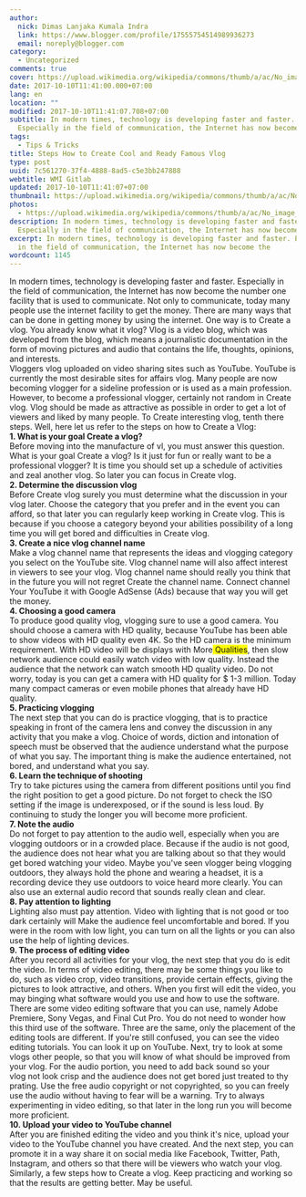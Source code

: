 ```yaml
---
author:
  nick: Dimas Lanjaka Kumala Indra
  link: https://www.blogger.com/profile/17555754514989936273
  email: noreply@blogger.com
category:
  - Uncategorized
comments: true
cover: https://upload.wikimedia.org/wikipedia/commons/thumb/a/ac/No_image_available.svg/2048px-No_image_available.svg.png
date: 2017-10-10T11:41:00.000+07:00
lang: en
location: ""
modified: 2017-10-10T11:41:07.708+07:00
subtitle: In modern times, technology is developing faster and faster.
  Especially in the field of communication, the Internet has now become the
tags:
  - Tips & Tricks
title: Steps How to Create Cool and Ready Famous Vlog
type: post
uuid: 7c561270-37f4-4888-8ad5-c5e3bb247888
webtitle: WMI Gitlab
updated: 2017-10-10T11:41:07+07:00
thumbnail: https://upload.wikimedia.org/wikipedia/commons/thumb/a/ac/No_image_available.svg/2048px-No_image_available.svg.png
photos:
  - https://upload.wikimedia.org/wikipedia/commons/thumb/a/ac/No_image_available.svg/2048px-No_image_available.svg.png
description: In modern times, technology is developing faster and faster.
  Especially in the field of communication, the Internet has now become the
excerpt: In modern times, technology is developing faster and faster. Especially
  in the field of communication, the Internet has now become the
wordcount: 1145
---
```


<div>In modern times, technology is developing faster and faster. Especially in the field of communication, the Internet has now become the number one facility that is used to communicate. Not only to communicate, today many people use the internet facility to get the money. There are many ways that can be done in getting money by using the internet. One way is to Create a vlog. You already know what it vlog? Vlog is a video blog, which was developed from the blog, which means a journalistic documentation in the form of moving pictures and audio that contains the life, thoughts, opinions, and interests. </div><div>Vloggers vlog uploaded on video sharing sites such as YouTube. YouTube is currently the most desirable sites for affairs vlog. Many people are now becoming vlogger for a sideline profession or is used as a main profession. However, to become a professional vlogger, certainly not random in Create vlog. Vlog should be made as attractive as possible in order to get a lot of viewers and liked by many people. To Create interesting vlog, tenth there steps. Well, here let us refer to the steps on how to Create a Vlog: </div><div><b>1. What is your goal Create a vlog?</b> </div><div>Before moving into the manufacture of vl, you must answer this question. What is your goal Create a vlog? Is it just for fun or really want to be a professional vlogger? It is time you should set up a schedule of activities and zeal another vlog. So later you can focus in Create vlog. </div><div><b>2. Determine the discussion vlog</b> </div><div>Before Create vlog surely you must determine what the discussion in your vlog later. Choose the category that you prefer and in the event you can afford, so that later you can regularly keep working in Create vlog. This is because if you choose a category beyond your abilities possibility of a long time you will get bored and difficulties in Create vlog. </div><div><b>3. Create a nice vlog channel name</b> </div><div>Make a vlog channel name that represents the ideas and vlogging category you select on the YouTube site. Vlog channel name will also affect interest in viewers to see your vlog. Vlog channel name should really you think that in the future you will not regret Create the channel name. Connect channel Your YouTube it with Google AdSense (Ads) because that way you will get the money. </div><div><b>4. Choosing a good camera</b> </div><div>To produce good quality vlog, vlogging sure to use a good camera. You should choose a camera with HD quality, because YouTube has been able to show videos with HD quality even 4K. So the HD camera is the minimum requirement. With HD video will be displays with More<span style="background-color: yellow;">&nbsp;Qualities</span>, then slow network audience could easily watch video with low quality. Instead the audience that the network can watch smooth HD quality video. Do not worry, today is you can get a camera with HD quality for $ 1-3 million. Today many compact cameras or even mobile phones that already have HD quality. </div><div><b>5. Practicing vlogging</b> </div><div>The next step that you can do is practice vlogging, that is to practice speaking in front of the camera lens and convey the discussion in any activity that you make a vlog. Choice of words, diction and intonation of speech must be observed that the audience understand what the purpose of what you say. The important thing is make the audience entertained, not bored, and understand what you say. </div><div><b>6. Learn the technique of shooting</b> </div><div>Try to take pictures using the camera from different positions until you find the right position to get a good picture. Do not forget to check the ISO setting if the image is underexposed, or if the sound is less loud. By continuing to study the longer you will become more proficient. </div><div><b>7. Note the audio</b> </div><div>Do not forget to pay attention to the audio well, especially when you are vlogging outdoors or in a crowded place. Because if the audio is not good, the audience does not hear what you are talking about so that they would get bored watching your video. Maybe you've seen vlogger being vlogging outdoors, they always hold the phone and wearing a headset, it is a recording device they use outdoors to voice heard more clearly. You can also use an external audio record that sounds really clean and clear. </div><div><b>8. Pay attention to lighting</b> </div><div>Lighting also must pay attention. Video with lighting that is not good or too dark certainly will Make the audience feel uncomfortable and bored. If you were in the room with low light, you can turn on all the lights or you can also use the help of lighting devices. </div><div><b>9. The process of editing video</b> </div><div>After you record all activities for your vlog, the next step that you do is edit the video. In terms of video editing, there may be some things you like to do, such as video crop, video transitions, provide certain effects, giving the pictures to look attractive, and others. When you first will edit the video, you may binging what software would you use and how to use the software. There are some video editing software that you can use, namely Adobe Premiere, Sony Vegas, and Final Cut Pro. You do not need to wonder how this third use of the software. Three are the same, only the placement of the editing tools are different. If you're still confused, you can see the video editing tutorials. You can look it up on YouTube. Next, try to look at some vlogs other people, so that you will know of what should be improved from your vlog.&nbsp;For the audio portion, you need to add back sound so your vlog&nbsp;not look crisp and the audience does not get bored just treated to thy prating. Use the free audio copyright or not copyrighted, so you can freely use the audio without having to fear will be a warning. Try to always experimenting in video editing, so that later in the long run you will become more proficient. </div><div><b>10. Upload your video to YouTube channel</b> </div><div>After you are finished editing the video and you think it's nice, upload your video to the YouTube channel you have created. And the next step, you can promote it in a way share&nbsp;it on social media like Facebook, Twitter, Path, Instagram, and others so that there will be viewers who watch your&nbsp;vlog. </div><div>Similarly, a few steps how to Create a vlog. Keep practicing and working so that the results are getting better. May be useful. </div>